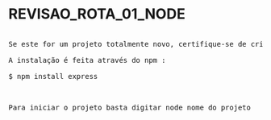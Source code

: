 # REVISAO_ROTA_01_NODE

<pre>

Se este for um projeto totalmente novo, certifique-se de criar um package.json primeiro com o npm init -y 

A instalação é feita através do npm :

$ npm install express

  
</pre>

<pre>Para iniciar o projeto basta digitar node nome_do_projeto </pre>
